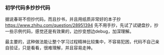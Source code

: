### 初学代码多抄抄代码
据说春哥不但抄代码，而且抄书，并且用纸质非常好的本子抄
https://www.zhihu.com/question/28951394
先不用手抄，先试了试键盘抄，抄一些示例代码，感觉还是有效果的，边抄变想边debug，加深理解。

最主要的，这种做法能让整个学习过程精神比较集中，不容易犯困，代码不自己亲自验证，只是看看，很难理解，并且容易走神。
